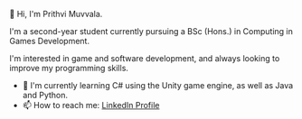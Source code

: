 👋 Hi, I'm Prithvi Muvvala.

I'm a second-year student currently pursuing a BSc (Hons.) in Computing in Games Development. 

I'm interested in game and software development, and always looking to improve my programming skills.
- 🌱 I'm currently learning C# using the Unity game engine, as well as Java and Python.
- 📫 How to reach me: [LinkedIn Profile](https://www.linkedin.com/in/prithvi-muvvala/)

<!---
I’m interested in ...
- 🌱 I’m currently learning ...
- 💞️ I’m looking to collaborate on ...
- 📫 How to reach me ...
--->





<!---
Prithvi9518/Prithvi9518 is a ✨ special ✨ repository because its `README.md` (this file) appears on your GitHub profile.
You can click the Preview link to take a look at your changes.
--->
